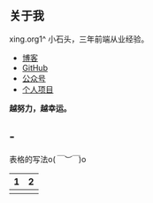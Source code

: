 ﻿---
home: true
heroImage: ./images/logo.jpg
heroText: 小石头的Electronic books
tagline: 宝剑锋从磨砺出，菊花香自苦寒来。
actionText: 越努力 越幸运 →
actionLink: /webNote/
slidebar: auto
sidebarDepth: 5
meta:
  - name: description
    content: 小石头的前端学习笔记
  - name: keywords
    content: 前端 学习 笔记 小石头 xing.org1^ HTML CSS JS VUE
features:
- title: 个人介绍
  details: 前端界的小学生~
- title: 笔记文档
  details: HTML笔记、CSS笔记、JS笔记、VUE笔记、Python笔记
- title: 技术博客
  details: 深入探讨学习前端相关技术
footer: MIT Licensed | Copyright © 2018-present xing.org1^
---

<!-- # :woman_technologist:小石头的前端学习笔记  -->
<!-- [[toc]] -->

<!-- ![xing.org1^](./images/logo.jpg) -->

## 关于我
xing.org1^ 小石头，三年前端从业经验。

- [博客](http://www.cnblogs.com/padding1015/)
- [GitHub](https://github.com/xingorg1)
- [公众号]()
- [个人项目](https://xingorg1.github.io/projectOfGjf/index.html)

**越努力，越幸运。**

## -
表格的写法o(*￣︶￣*)o

| 1 | 2 |
| :---: | :---: |
| ![]() | ![]() |

